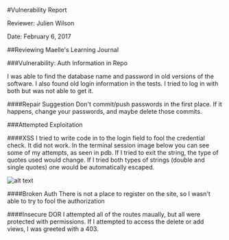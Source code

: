 #Vulnerability Report

Reviewer: Julien Wilson

Date: February 6, 2017


##Reviewing Maelle's Learning Journal

###Vulnerability: Auth Information in Repo

I was able to find the database name and password in old versions of the software.  I also found old login information in the tests.  I tried to log in with both but was not able to get it.

####Repair Suggestion
Don't commit/push passwords in the first place.  If it happens, change your passwords, and maybe delete those commits.


###Attempted Exploitation

####XSS
I tried to write code in to the login field to fool the credential check.  It did not work.  In the terminal session image below you can see some of my attempts, as seen in pdb.  If I tried to exit the string, the type of quotes used would change.  If I tried both types of strings (double and single quotes) one would be automatically escaped.

![alt text](http://ec2-52-24-241-99.us-west-2.compute.amazonaws.com/media/Screenshot_from_2017-02-06_14-47-10.png "Hack Attempts")


####Broken Auth
There is not a place to register on the site, so I wasn't able to try to fool the authorization

####Insecure DOR
I attempted all of the routes maually, but all were protected with permissions.  If I attempted to access the delete or add views, I was greeted with a 403.




